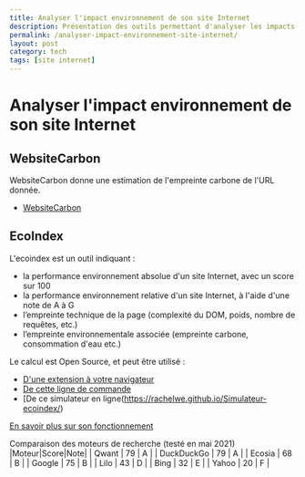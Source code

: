 ```yaml
---
title: Analyser l'impact environnement de son site Internet
description: Présentation des outils permettant d'analyser les impacts environnementaux de son site Internet
permalink: /analyser-impact-environnement-site-internet/
layout: post
category: tech
tags: [site internet]
---
```


# Analyser l'impact environnement de son site Internet

## WebsiteCarbon

WebsiteCarbon donne une estimation de l'empreinte carbone de l'URL donnée.

* [WebsiteCarbon](https://www.websitecarbon.com/)

## EcoIndex

L'ecoindex est un outil indiquant :
* la performance environnement absolue d'un site Internet, avec un score sur 100
* la performance environnement relative d'un site Internet, à l'aide d'une note de A à G
* l’empreinte technique de la page (complexité du DOM, poids, nombre de requêtes, etc.)
* l’empreinte environnementale associée (empreinte carbone, consommation d'eau etc.)

Le calcul est Open Source, et peut être utilisé :
* [D'une extension à votre navigateur](http://www.ecoindex.fr/)
* [De cette ligne de commande](https://github.com/cnumr/ecoindex_cli)
* [De ce simulateur en ligne(https://rachelwe.github.io/Simulateur-ecoindex/)

[En savoir plus sur son fonctionnement](http://www.ecoindex.fr/quest-ce-que-ecoindex/)

Comparaison des moteurs de recherche (testé en mai 2021)
|Moteur|Score|Note|
|    Qwant  |    79    | A |
|    DuckDuckGo  |    79    | A |
|    Ecosia  |    68    | B |
|    Google  |    75    | B |
|    Lilo  |    43    | D |
|    Bing    |    32    | E   |
|    Yahoo    |    20    | F   |
